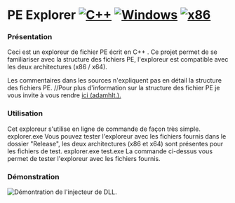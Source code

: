 # PE Explorer [![C++](https://img.shields.io/badge/language-C%2B%2B-%23f34b7d.svg?style=plastic)](https://en.wikipedia.org/wiki/C%2B%2B) [![Windows](https://img.shields.io/badge/platform-Windows-0078d7.svg)](https://en.wikipedia.org/wiki/Microsoft_Windows) [![x86](https://img.shields.io/badge/arch-x86-red.svg)](https://en.wikipedia.org/wiki/X86) 
### Présentation 
Ceci est un exploreur de fichier PE écrit en C++ . Ce projet permet de se familiariser avec la structure des fichiers PE, l'exploreur est compatible avec les deux architectures (x86 / x64).

Les commentaires dans les sources n'expliquent pas en détail la structure des fichiers PE. 
//Pour plus d'information sur la structure des fichier PE je vous invite à vous rendre [ici (adamhlt.).](https://studentlog.net) 

### Utilisation
Cet exploreur s'utilise en ligne de commande de façon très simple.
    explorer.exe <PE File>
Vous pouvez tester l'exploreur avec les fichiers fournis dans le dossier "Release", les deux architectures (x86 et x64) sont présentes pour les fichiers de test.
    explorer.exe test.exe
La commande ci-dessus vous permet de tester l'exploreur avec les fichiers fournis.
### Démonstration
![Démontration de l'injecteur de DLL.](https://github.com/LOURRS/PE-Explorer/blob/master/Ressource/demo.gif)
